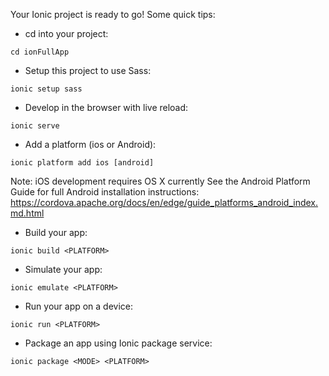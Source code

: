 Your Ionic project is ready to go! Some quick tips:

* cd into your project:
```
cd ionFullApp
```

* Setup this project to use Sass:
```
ionic setup sass
```

* Develop in the browser with live reload:
```
ionic serve
```

* Add a platform (ios or Android):
```
ionic platform add ios [android]
```

Note: iOS development requires OS X currently
See the Android Platform Guide for full Android installation instructions:
https://cordova.apache.org/docs/en/edge/guide_platforms_android_index.md.html

* Build your app:
```
ionic build <PLATFORM>
```

* Simulate your app:
```
ionic emulate <PLATFORM>
```

* Run your app on a device:
```
ionic run <PLATFORM>
```

* Package an app using Ionic package service:
```
ionic package <MODE> <PLATFORM>
```
